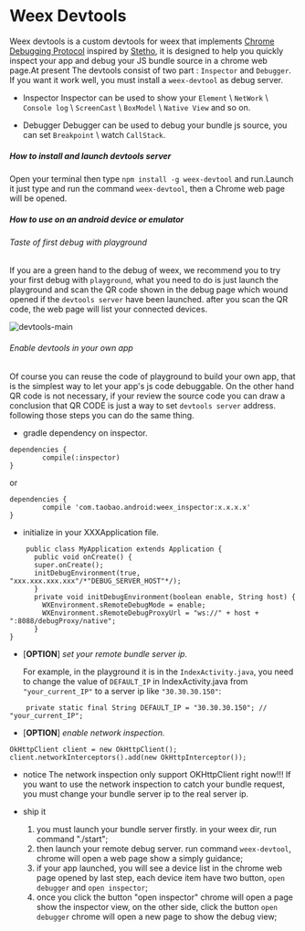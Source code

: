 # Weex Devtools

Weex devtools is a custom devtools for weex that implements [Chrome Debugging Protocol](https://developer.chrome.com/devtools/docs/debugger-protocol) inspired by [Stetho](https://github.com/facebook/stetho), it is designed to help you quickly inspect your app and debug your JS bundle source in a chrome web page.At present The devtools consist of two part : `Inspector` and `Debugger`. If you want it work well, you must install a `weex-devtool` as debug server.

- Inspector
 Inspector can be used to show your `Element` \ `NetWork` \ `Console log` \ `ScreenCast` \ `BoxModel` \ `Native View` and so on.

- Debugger
 Debugger can be used to debug your bundle js source, you can set `Breakpoint` \ watch `CallStack`.

##### How to install and launch devtools server
Open your terminal then type `npm install -g weex-devtool` and run.Launch it just type and run the command `weex-devtool`, then a Chrome web page will be opened.

##### How to use on an android device or emulator

###### Taste of first debug with playground
If you are a green hand to the debug of weex, we recommend you to try your first debug with `playground`, what you need to do is just launch the playground and scan the QR code shown in the debug page which wound opened if the `devtools server` have been launched. after you scan the QR code, the web page will list your connected devices.

![devtools-main](https://img.alicdn.com/tps/TB13fwSKFXXXXXDaXXXXXXXXXXX-887-828.png "connecting (multiple) devices")


###### Enable devtools in your own app
Of course you can reuse the code of playground to build your own app, that is the simplest way to let your app's js code debuggable. On the other hand QR code is not necessary, if your review the source code you can draw a conclusion that QR CODE is just a way to set `devtools server` address. following those steps you can do the same thing.

- gradle dependency on inspector.
````
dependencies {
        compile(:inspector)
}
````
or

````
dependencies {
        compile 'com.taobao.android:weex_inspector:x.x.x.x'
}
````

- initialize in your XXXApplication file.
````
    public class MyApplication extends Application {
      public void onCreate() {
      super.onCreate();
      initDebugEnvironment(true, "xxx.xxx.xxx.xxx"/*"DEBUG_SERVER_HOST"*/);
      }
      private void initDebugEnvironment(boolean enable, String host) {
        WXEnvironment.sRemoteDebugMode = enable;
        WXEnvironment.sRemoteDebugProxyUrl = "ws://" + host + ":8088/debugProxy/native";
      }
}
````

- [**OPTION**] *set your remote bundle server ip.*

    For example, in the playground it is in the `IndexActivity.java`, you need to change the value of `DEFAULT_IP` in IndexActivity.java from `"your_current_IP"` to a server ip like `"30.30.30.150"`:
````
    private static final String DEFAULT_IP = "30.30.30.150"; // "your_current_IP";
````

- [**OPTION**] *enable network inspection.*
````
OkHttpClient client = new OkHttpClient();
client.networkInterceptors().add(new OkHttpInterceptor());
````

- notice
  The network inspection only support OKHttpClient right now!!! If you want to use the network inspection to catch your bundle request, you must change your bundle server ip to the real server ip.
 
- ship it
  1. you must launch your bundle server firstly. in your weex dir, run command "./start";
  2. then launch your remote debug server. run command `weex-devtool`, chrome will open a web page show a simply guidance;
  3. if your app launched, you will see a device list in the chrome web page opened by last step, each device item have two button, `open debugger` and `open inspector`;
  4. once you click the button "open inspector" chrome will open a page show the inspector view, on the other side, click the button `open debugger` chrome will open a new page to show the debug view;
